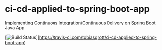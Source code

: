 # ci-cd-applied-to-spring-boot-app
Implementing Continuous Integration/Continuous Delivery on Spring Boot Java App

[![Build Status](https://travis-ci.com/tobiasgrott/ci-cd-applied-to-spring-boot-app.svg)][https://travis-ci.com/tobiasgrott/ci-cd-applied-to-spring-boot-app)
